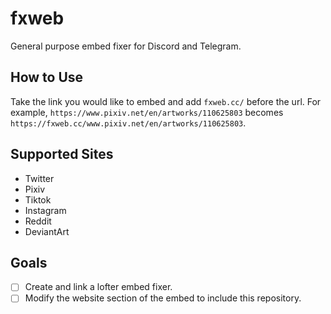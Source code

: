 # fxweb

General purpose embed fixer for Discord and Telegram.

## How to Use

Take the link you would like to embed and add `fxweb.cc/` before the url.
For example, `https://www.pixiv.net/en/artworks/110625803` becomes `https://fxweb.cc/www.pixiv.net/en/artworks/110625803`.

## Supported Sites

- Twitter
- Pixiv
- Tiktok
- Instagram
- Reddit
- DeviantArt

## Goals

- [ ] Create and link a lofter embed fixer.
- [ ] Modify the website section of the embed to include this repository.
